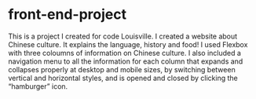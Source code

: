 # front-end-project
This is a project I created for code Louisville.
I created a website about Chinese culture. It explains the language, history and food! I used Flexbox with three coloumns of information on Chinese culture. I also included a navigation menu to all the information for each column that expands and collapses properly at desktop and mobile sizes, by switching between vertical and horizontal styles, and is opened and closed by clicking the “hamburger” icon. 
